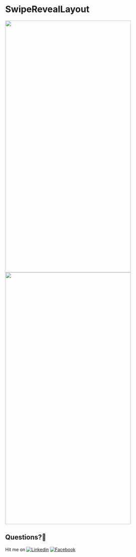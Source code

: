 # SwipeRevealLayout
  
<img src="https://user-images.githubusercontent.com/7110339/48538591-ed2ab300-e8c5-11e8-8262-c7b2a0812ea5.jpg" width="400" height="800"> 	  <img src="https://user-images.githubusercontent.com/7110339/48538570-de440080-e8c5-11e8-9f76-f5c0043c46eb.jpg" width="400" height="800">

## Questions?🤔
Hit me on [![Linkedin](https://img.shields.io/badge/Linkedin-Emre%20Karataş-blue.svg)](https://www.linkedin.com/in/emre-karata%C5%9F-062b26a9/)  [![Facebook](https://img.shields.io/badge/Facebook-Emre%20Karataş-blue.svg)](https://www.facebook.com/emre.karatas.311)


